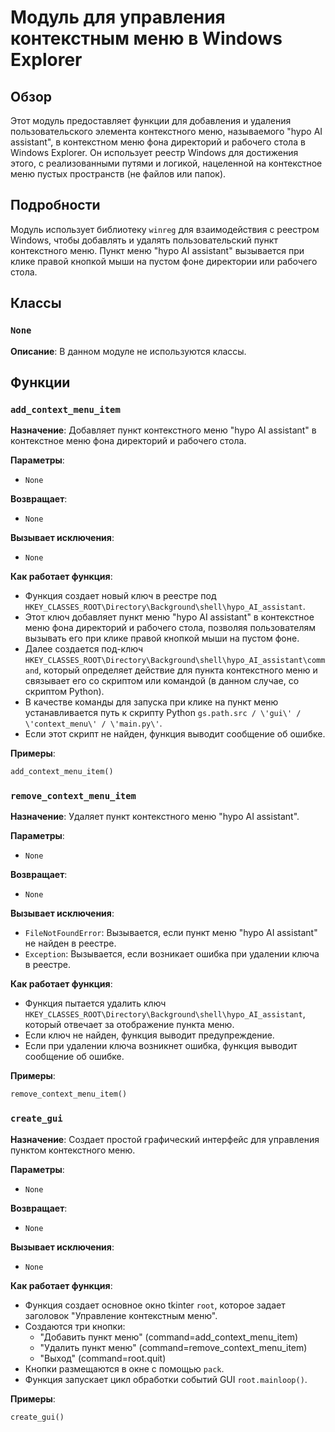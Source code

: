 # Модуль для управления контекстным меню в Windows Explorer

## Обзор

Этот модуль предоставляет функции для добавления и удаления пользовательского элемента контекстного меню, 
называемого "hypo AI assistant", в контекстном меню фона директорий и рабочего стола в Windows Explorer.
Он использует реестр Windows для достижения этого, с реализованными путями и логикой, 
нацеленной на контекстное меню пустых пространств (не файлов или папок).

## Подробности

Модуль использует библиотеку `winreg` для взаимодействия с реестром Windows, чтобы добавлять и 
удалять пользовательский пункт контекстного меню. Пункт меню "hypo AI assistant" вызывается 
при клике правой кнопкой мыши на пустом фоне директории или рабочего стола. 

## Классы

### `None` 

**Описание**: В данном модуле не используются классы.

## Функции

### `add_context_menu_item`

**Назначение**: Добавляет пункт контекстного меню "hypo AI assistant" в контекстное меню фона директорий и рабочего стола.

**Параметры**:

- `None`

**Возвращает**:

- `None`

**Вызывает исключения**:

- `None`

**Как работает функция**:

- Функция создает новый ключ в реестре под `HKEY_CLASSES_ROOT\Directory\Background\shell\hypo_AI_assistant`.
-  Этот ключ добавляет пункт меню "hypo AI assistant" в контекстное меню фона директорий и рабочего стола, 
    позволяя пользователям вызывать его при клике правой кнопкой мыши на пустом фоне.
- Далее создается под-ключ `HKEY_CLASSES_ROOT\Directory\Background\shell\hypo_AI_assistant\command`, 
    который определяет действие для пункта контекстного меню и связывает его со скриптом или командой 
    (в данном случае, со скриптом Python).
-  В качестве команды для запуска при клике на пункт меню устанавливается путь к скрипту Python 
    `gs.path.src / \'gui\' / \'context_menu\' / \'main.py\'`. 
-  Если этот скрипт не найден, функция выводит сообщение об ошибке.

**Примеры**:

```python
add_context_menu_item()
```

### `remove_context_menu_item`

**Назначение**: Удаляет пункт контекстного меню "hypo AI assistant".

**Параметры**:

- `None`

**Возвращает**:

- `None`

**Вызывает исключения**:

- `FileNotFoundError`: Вызывается, если пункт меню "hypo AI assistant" не найден в реестре.
- `Exception`: Вызывается, если возникает ошибка при удалении ключа в реестре.

**Как работает функция**:

-  Функция пытается удалить ключ `HKEY_CLASSES_ROOT\Directory\Background\shell\hypo_AI_assistant`, 
    который отвечает за отображение пункта меню.
-  Если ключ не найден, функция выводит предупреждение. 
-  Если при удалении ключа возникнет ошибка, функция выводит сообщение об ошибке.

**Примеры**:

```python
remove_context_menu_item()
```

### `create_gui`

**Назначение**: Создает простой графический интерфейс для управления пунктом контекстного меню.

**Параметры**:

- `None`

**Возвращает**:

- `None`

**Вызывает исключения**:

- `None`

**Как работает функция**:

-  Функция создает основное окно tkinter `root`, которое задает заголовок "Управление контекстным меню".
-  Создаются три кнопки: 
    - "Добавить пункт меню" (command=add_context_menu_item)
    - "Удалить пункт меню" (command=remove_context_menu_item)
    - "Выход" (command=root.quit)
-  Кнопки размещаются в окне с помощью `pack`.
-  Функция запускает цикл обработки событий GUI `root.mainloop()`.

**Примеры**:

```python
create_gui()